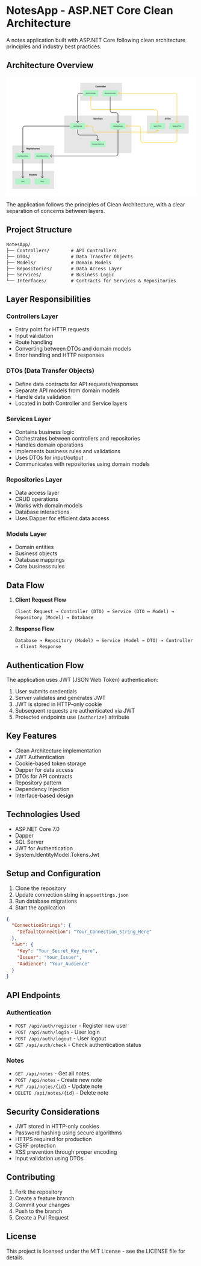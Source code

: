 # NotesApp - ASP.NET Core Clean Architecture

A notes application built with ASP.NET Core following clean architecture principles and industry best practices.

## Architecture Overview

![Architecture Diagram](https://raw.githubusercontent.com/lovindy/Notes-App/32fdd4fd26740e679139fc45f077b579fe6f65b7/Design%20Pattern.png)

The application follows the principles of Clean Architecture, with a clear separation of concerns between layers.

## Project Structure

```
NotesApp/
├── Controllers/        # API Controllers
├── DTOs/               # Data Transfer Objects
├── Models/             # Domain Models
├── Repositories/       # Data Access Layer
├── Services/           # Business Logic
└── Interfaces/         # Contracts for Services & Repositories
```

## Layer Responsibilities

### Controllers Layer
- Entry point for HTTP requests
- Input validation
- Route handling
- Converting between DTOs and domain models
- Error handling and HTTP responses

### DTOs (Data Transfer Objects)
- Define data contracts for API requests/responses
- Separate API models from domain models
- Handle data validation
- Located in both Controller and Service layers

### Services Layer
- Contains business logic
- Orchestrates between controllers and repositories
- Handles domain operations
- Implements business rules and validations
- Uses DTOs for input/output
- Communicates with repositories using domain models

### Repositories Layer
- Data access layer
- CRUD operations
- Works with domain models
- Database interactions
- Uses Dapper for efficient data access

### Models Layer
- Domain entities
- Business objects
- Database mappings
- Core business rules

## Data Flow

1. **Client Request Flow**
   ```
   Client Request → Controller (DTO) → Service (DTO ↔ Model) → Repository (Model) → Database
   ```

2. **Response Flow**
   ```
   Database → Repository (Model) → Service (Model → DTO) → Controller → Client Response
   ```

## Authentication Flow

The application uses JWT (JSON Web Token) authentication:

1. User submits credentials
2. Server validates and generates JWT
3. JWT is stored in HTTP-only cookie
4. Subsequent requests are authenticated via JWT
5. Protected endpoints use `[Authorize]` attribute

## Key Features

- Clean Architecture implementation
- JWT Authentication
- Cookie-based token storage
- Dapper for data access
- DTOs for API contracts
- Repository pattern
- Dependency Injection
- Interface-based design

## Technologies Used

- ASP.NET Core 7.0
- Dapper
- SQL Server
- JWT for Authentication
- System.IdentityModel.Tokens.Jwt

## Setup and Configuration

1. Clone the repository
2. Update connection string in `appsettings.json`
3. Run database migrations
4. Start the application

```json
{
  "ConnectionStrings": {
    "DefaultConnection": "Your_Connection_String_Here"
  },
  "Jwt": {
    "Key": "Your_Secret_Key_Here",
    "Issuer": "Your_Issuer",
    "Audience": "Your_Audience"
  }
}
```

## API Endpoints

### Authentication
- `POST /api/auth/register` - Register new user
- `POST /api/auth/login` - User login
- `POST /api/auth/logout` - User logout
- `GET /api/auth/check` - Check authentication status

### Notes
- `GET /api/notes` - Get all notes
- `POST /api/notes` - Create new note
- `PUT /api/notes/{id}` - Update note
- `DELETE /api/notes/{id}` - Delete note

## Security Considerations

- JWT stored in HTTP-only cookies
- Password hashing using secure algorithms
- HTTPS required for production
- CSRF protection
- XSS prevention through proper encoding
- Input validation using DTOs

## Contributing

1. Fork the repository
2. Create a feature branch
3. Commit your changes
4. Push to the branch
5. Create a Pull Request

## License

This project is licensed under the MIT License - see the LICENSE file for details.
